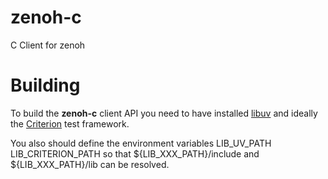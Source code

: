 # zenoh-c
C Client for zenoh

# Building
To build the **zenoh-c** client API you need to have installed [libuv](http://libuv.org) and ideally the [Criterion](https://github.com/Snaipe/Criterion) test framework. 

You also should define the environment variables LIB_UV_PATH LIB_CRITERION_PATH so that ${LIB_XXX_PATH}/include and ${LIB_XXX_PATH}/lib can be resolved.



